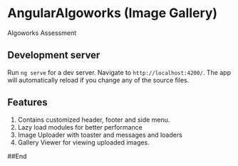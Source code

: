 # AngularAlgoworks (Image Gallery)

Algoworks Assessment

## Development server

Run `ng serve` for a dev server. Navigate to `http://localhost:4200/`. The app will automatically reload if you change any of the source files.

## Features

1. Contains customized header, footer and side menu.
2. Lazy load modules for better performance
3. Image Uploader with toaster and messages and loaders
4. Gallery Viewer for viewing uploaded images.


##End
